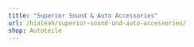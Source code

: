 ```yaml
---
title: "Superior Sound & Auto Accessories"
url: /hialeah/superior-sound-und-auto-accessories/
shop: Autoteile
---
```

